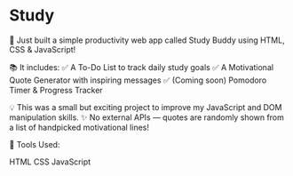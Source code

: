 # Study
🚀 Just built a simple productivity web app called Study Buddy using HTML, CSS & JavaScript!

📚 It includes:
✅ A To-Do List to track daily study goals
✅ A Motivational Quote Generator with inspiring messages
✅ (Coming soon) Pomodoro Timer & Progress Tracker

💡 This was a small but exciting project to improve my JavaScript and DOM manipulation skills.
✨ No external APIs — quotes are randomly shown from a list of handpicked motivational lines!

🔧 Tools Used:

HTML
CSS
JavaScript
